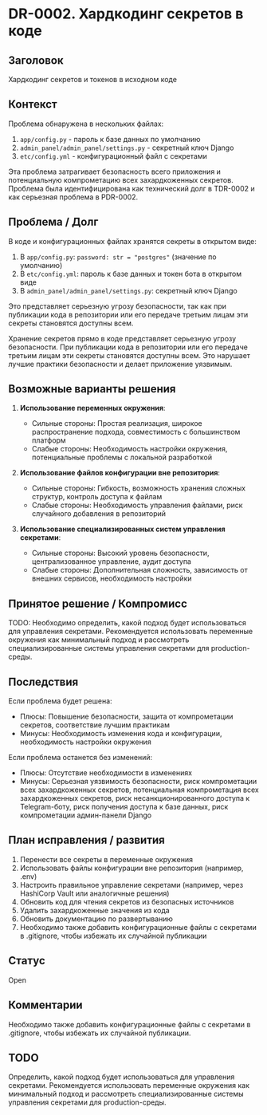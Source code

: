 # DR-0002. Хардкодинг секретов в коде

## Заголовок
Хардкодинг секретов и токенов в исходном коде

## Контекст
Проблема обнаружена в нескольких файлах:
1. `app/config.py` - пароль к базе данных по умолчанию
2. `admin_panel/admin_panel/settings.py` - секретный ключ Django
3. `etc/config.yml` - конфигурационный файл с секретами

Эта проблема затрагивает безопасность всего приложения и потенциальную компрометацию всех захардкоженных секретов. Проблема была идентифицирована как технический долг в TDR-0002 и как серьезная проблема в PDR-0002.

## Проблема / Долг
В коде и конфигурационных файлах хранятся секреты в открытом виде:
1. В `app/config.py`: `password: str = "postgres"` (значение по умолчанию)
2. В `etc/config.yml`: пароль к базе данных и токен бота в открытом виде
3. В `admin_panel/admin_panel/settings.py`: секретный ключ Django

Это представляет серьезную угрозу безопасности, так как при публикации кода в репозитории или его передаче третьим лицам эти секреты становятся доступны всем.

Хранение секретов прямо в коде представляет серьезную угрозу безопасности. При публикации кода в репозитории или его передаче третьим лицам эти секреты становятся доступны всем. Это нарушает лучшие практики безопасности и делает приложение уязвимым.

## Возможные варианты решения

1. **Использование переменных окружения**:
   - Сильные стороны: Простая реализация, широкое распространение подхода, совместимость с большинством платформ
   - Слабые стороны: Необходимость настройки окружения, потенциальные проблемы с локальной разработкой

2. **Использование файлов конфигурации вне репозитория**:
   - Сильные стороны: Гибкость, возможность хранения сложных структур, контроль доступа к файлам
   - Слабые стороны: Необходимость управления файлами, риск случайного добавления в репозиторий

3. **Использование специализированных систем управления секретами**:
   - Сильные стороны: Высокий уровень безопасности, централизованное управление, аудит доступа
   - Слабые стороны: Дополнительная сложность, зависимость от внешних сервисов, необходимость настройки

## Принятое решение / Компромисс
TODO: Необходимо определить, какой подход будет использоваться для управления секретами. Рекомендуется использовать переменные окружения как минимальный подход и рассмотреть специализированные системы управления секретами для production-среды.

## Последствия
Если проблема будет решена:
- Плюсы: Повышение безопасности, защита от компрометации секретов, соответствие лучшим практикам
- Минусы: Необходимость изменения кода и конфигурации, необходимость настройки окружения

Если проблема останется без изменений:
- Плюсы: Отсутствие необходимости в изменениях
- Минусы: Серьезная уязвимость безопасности, риск компрометации всех захардкоженных секретов, потенциальная компрометация всех захардкоженных секретов, риск несанкционированного доступа к Telegram-боту, риск получения доступа к базе данных, риск компрометации админ-панели Django

## План исправления / развития
1. Перенести все секреты в переменные окружения
2. Использовать файлы конфигурации вне репозитория (например, .env)
3. Настроить правильное управление секретами (например, через HashiCorp Vault или аналогичные решения)
4. Обновить код для чтения секретов из безопасных источников
5. Удалить захардкоженные значения из кода
6. Обновить документацию по развертыванию
7. Необходимо также добавить конфигурационные файлы с секретами в .gitignore, чтобы избежать их случайной публикации

## Статус
Open

## Комментарии
Необходимо также добавить конфигурационные файлы с секретами в .gitignore, чтобы избежать их случайной публикации.

## TODO
Определить, какой подход будет использоваться для управления секретами. Рекомендуется использовать переменные окружения как минимальный подход и рассмотреть специализированные системы управления секретами для production-среды.